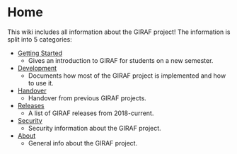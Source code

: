 # Home

This wiki includes all information about the GIRAF project! The information is split
into 5 categories:
   
- [Getting Started](./Getting_Started/index.md)
    - Gives an introduction to GIRAF for students on a new semester.
- [Development](./Development/index.md)
    - Documents how most of the GIRAF project is implemented and how to use it.
- [Handover](./Handover/index.md)
    - Handover from previous GIRAF projects.
- [Releases](./Releases/index.md)
    - A list of GIRAF releases from 2018-current.
- [Security](./Security/index.md)
    - Security information about the GIRAF project.
- [About](./About/index.md)
    - General info about the GIRAF project.